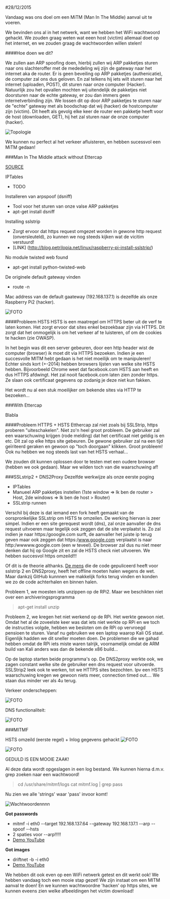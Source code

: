 #28/12/2015

Vandaag was ons doel om een MiTM (Man In The Middle) aanval uit te voeren.

We bevinden ons al in het netwerk, want we hebben het WiFi wachtwoord gehackt. We zouden graag weten wat eeen host (victim) allemaal doet op het internet, en we zouden graag de wachtwoorden willen stelen!

####Hoe doen we dit?

We zullen aan ARP spoofing doen, hierbij zullen wij ARP pakketjes sturen naar ons slachteroffer met de mededeling wij zijn de gateway naar het internet aka de router. Er is geen beveiling op ARP pakketjes (authenicatie), de computer zal ons dus geloven. En zal telkens hij iets wilt sturen naar het internet (uploaden, POST), dit sturen naar onze computer (Hacker). Natuurlijk zou het opvallen mochten wij uitendelijk de pakketjes niet doorsturen naar de echte gateway, er zou dan immers geen internetverbinding zijn. We lossen dit op door ARP pakketjes te sturen naar de "echte" gateway met als boodschap dat wij (hacker) de hostcomputer zijn (victim). Dit heeft als gevolg elke keer de router een pakketje heeft voor de host (downloaden, GET), hij het zal sturen naar de onze computer (hacker).

![Topologie](http://www.windowsecurity.com/img/upl/image0031268491809957.jpg)

We kunnen nu perfect al het verkeer afluisteren, en hebben sucessvol een MiTM gedaan!

###Man In The Middle attack without Ettercap

[SOURCE](https://www.youtube.com/watch?v=Vvln4_HfIVg)

IPTables
* TODO

Installeren van arpspoof (dsniff)
* Tool voor het sturen van onze valse ARP pakketjes
* apt-get install dsniff

Installing sslstrip
* Zorgt ervoor dat https request omgezet worden in gewone http request (onversleuteld), zo kunnen we nog steeds kijken wat de vicitim verstuurd!
* [LINK] (http://blog.petrilopia.net/linux/raspberry-pi-install-sslstrip/)

No module twisted web found
* apt-get install python-twisted-web

De originele default gateway vinden
* route -n

Mac address van de default gaateway (192.168.137.1) is dezelfde als onze Raspberry Pi2 (hacker). 

![FOTO](http://i.imgur.com/x5ZWnHw.png)

####Probleem HSTS
HSTS is een maatregel om HTTPS beter uit de verf te laten komen. Het zorgt ervoor dat sites enkel bezoekbaar zijn via HTTPS. Dit zorgt dat het onmogelijk is om het verkeer af te luisteren, of om de cookies te hacken (zie OWASP).

In het begin was dit een server gebeuren, door een http header wist de computer (browser) ik moet dit via HTTPS bezoeken. Indien je een succesvolle MITM hebt gedaan is het niet moeilijk om te manipuleren! Echter sinds kort (+-2014) hebben browsers lijsten van welke site HSTS hebben. Bijvoorbeeld Chrome weet dat facebook.com HSTS aan heeft en dus HTTPS afdwingt. Het zal nooit facebook.com laten zien zonder https. Ze slaan ook certificaat gegevens op zodanig je deze niet kun fakken.

Het wordt nu al een stuk moeilijker om bekende sites via HTTP te bezoeken...

###With Ettercap

Blabla

####Probleem HTTPS + HSTS
Etthercap zal niet zoals bij SSLStrip, https proberen "uiteschakelen". Niet zo'n heel groot probleem. De gebruiker zal een waarschuwing krijgen (rode melding) dat het certificaat niet geldig is en etc. Dit zal op elke https site gebeuren. De gewone gebruiker zal na een tijd geïriteerd geraken en gewoon op "toch doorgaan" klikken. Groot probleem! Ook nu hebben we nog steeds last van het HSTS verhaal...

We zouden dit kunnen oplossen door te testen met een oudere browser (hebben we ook gedaan). Maar we wilden toch van die waarschuwing af!


###SSLstrip2 + DNS2Proxy
Dezelfde werkwijze als onze eerste poging
* IPTables
* Manueel ARP pakketjes instellen (1ste window => Ik ben de router > Host, 2de windows => Ik ben de host > Router)
* SSLstrip runnen

Verschil bij deze is dat iemand een fork heeft gemaakt van de oorspronkelijke SSLstrip om HSTS te omzeilen. De werking hiervan is zeer simpel. Indien er een site gerequest wordt (dns), zal onze aanvaller de dns request uitvoeren maar tegelijk ook zeggen dat de site verplaatst is. Zo zal indien je naar https:/gooogle.com surft, de aanvaller het juiste ip terug geven maar ook zeggen dat https:/www.google.com verplaatst is naar http:/wwwww.google.com (een w teveel). De browser zal dus nu niet meer denken dat hij op Google zit en zal de HSTS check niet uitvoeren. We hebben succesvol https omzeild!!!

Of dit is de theorie althanks. [De mens](https://github.com/LeonardoNve) die de code gepuliceerd heeft voor sslstrip 2 en DNS2proxy, heeft het offline moeten halen wegens de wet. Maar dankzij GitHub kunnnen we makkelijk forks terug vinden en konden we zo de code achterhalen en binnen halen.

Probleem 1, we moesten iets unzippen op de RPi2. Maar we beschikten niet over een archiveringsprogramma
>apt-get install unzip

Probleem 2, we kregen het niet werkend op de RPi. Het werkte gewoon niet. Omdat het al de zoveelste keer was dat iets niet werkte op RPi en we toch de instructies volgde, hebben we besloten om de RPi op vervroegd pensioen te sturen. Vanaf nu gebruiken we een laptop waarop Kali OS staat. Eigenlijk hadden we dit sneller moeten doen. De problemen die we gahad hebben omdat de RPi iets miste waren talrijk, voornamelijk omdat de ARM build van Kali anders was dan de bekende x86 build...

Op de laptop starten beide programma's op. De DNS2proxy werkte ook, we zagen constant welke site de gebruiker een dns request voor uitvoerde. SSLStrip2 leek ook te werken, tot we HTTPS sites bezochten. Ipv een HSTS waarschuwing kregen we gewoon niets meer, connection timed out.... We staan dus minder ver als 4u terug.


Verkeer onderscheppen:

![FOTO](http://i.imgur.com/DkTBB9v.jpg)

DNS functionaliteit:

![FOTO](http://i.imgur.com/uCBNZT1.jpg)

###MITMF

HSTS omzeild (eerste regel) + Inlog gegevens gehackt
![FOTO](http://i.imgur.com/2JCA5ow.jpg)

![FOTO](http://i.imgur.com/BgeXIaa.jpg)


GEDULD IS EEN MOOIE ZAAK!

Al deze data wordt opgeslagen in een log bestand. We kunnen hierna d.m.v. grep zoeken naar een wachtwoord!

> cd /usr/share/mitmf/logs
> cat mitmf.log | grep pass

Nu zien we alle 'strings' waar 'pass' invoor komt!

![Wachtwoordennnn](http://i.imgur.com/xbf5Bfp.png)

**Got passwords**
* mitmf -i eth0 --target 192.168.137.64 --gateway 192.168.137.1  --arp --spoof --hsts
* 2 spaties voor --arp!!!!!
* [Demo YouTube](https://youtu.be/jGgy2WOmDBo)

**Got images**
* driftnet -b -i eth0
* [Demo YouTube](https://youtu.be/co7Gy-zeeLE)

We hebben dit ook even op een WiFi netwerk getest en dit werkt ook! We hebben vandaag toch een mooie stap gezet! We zijn instaat om een MITM aanval te doen! En we kunnen wachtwoordne 'hacken' op https sites, we kunnen eveens zien welke afbeeldingen het victim download!

